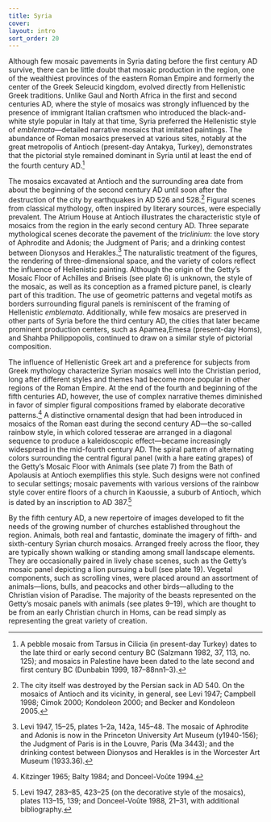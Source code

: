 ```yaml
---
title: Syria
cover:
layout: intro
sort_order: 20
---
```

Although few mosaic pavements in Syria dating before the first century AD survive, there can be little doubt that mosaic production in the region, one of the wealthiest provinces of the eastern Roman Empire and formerly the center of the Greek Seleucid kingdom, evolved directly from Hellenistic Greek traditions. Unlike Gaul and North Africa in the first and second centuries AD, where the style of mosaics was strongly influenced by the presence of immigrant Italian craftsmen who introduced the black-and-white style popular in Italy at that time, Syria preferred the Hellenistic style of <span class="popup definition" id="def_emblemata">*emblemata*</span>—detailed narrative mosaics that imitated paintings. The abundance of Roman mosaics preserved at various sites, notably at the great metropolis of <span class="popup location" id="location_21094">Antioch</span> (present-day Antakya, Turkey), demonstrates that the pictorial style remained dominant in Syria until at least the end of the fourth century AD.[^1]

The mosaics excavated at Antioch and the surrounding area date from about the beginning of the second century AD until soon after the destruction of the city by earthquakes in AD 526 and 528.[^2] Figural scenes from classical mythology, often inspired by literary sources, were especially prevalent. The Atrium House at Antioch illustrates the characteristic style of mosaics from the region in the early second century AD. Three separate mythological scenes decorate the pavement of the <span class="popup definition" id="def_triclinium">*triclinium*</span>: the love story of <span class="popup pic" id="pic_64">Aphrodite and Adonis</span>; the <span class="popup pic" id="pic_65">Judgment of Paris</span>; and a drinking contest between <span class="popup pic" id="pic_66">Dionysos and Herakles</span>.[^3] The naturalistic treatment of the figures, the rendering of three-dimensional space, and the variety of colors reflect the influence of Hellenistic painting. Although the origin of the Getty’s Mosaic Floor of Achilles and Briseis (see plate 6) is unknown, the style of the mosaic, as well as its conception as a framed picture panel, is clearly part of this tradition. The use of geometric patterns and vegetal motifs as borders surrounding figural panels is reminiscent of the framing of Hellenistic *emblemata*. Additionally, while few mosaics are preserved in other parts of Syria before the third century AD, the cities that later became prominent production centers, such as <span class="popup location" id="location_21507">Apamea</span>,<span class="popup location" id="location_21719">Emesa</span> (present-day Homs), and <span class="popup location" id="location_21512">Shahba Philippopolis</span>, continued to draw on a similar style of pictorial composition.

The influence of Hellenistic Greek art and a preference for subjects from Greek mythology characterize Syrian mosaics well into the Christian period, long after different styles and themes had become more popular in other regions of the Roman Empire. At the end of the fourth and beginning of the fifth centuries AD, however, the use of complex narrative themes diminished in favor of simpler figural compositions framed by elaborate decorative patterns.[^4] A distinctive ornamental design that had been introduced in mosaics of the Roman east during the second century AD—the so-called rainbow style, in which colored tesserae are arranged in a diagonal sequence to produce a kaleidoscopic effect—became increasingly widespread in the mid-fourth century AD. The spiral pattern of alternating colors surrounding the central figural panel (with a hare eating grapes) of the Getty’s Mosaic Floor with Animals (see plate 7) from the Bath of Apolausis at Antioch exemplifies this style. Such designs were not confined to secular settings; mosaic pavements with various versions of the rainbow style cover entire floors of a church in Kaoussie, a suburb of Antioch, which is dated by an inscription to AD 387.[^5]

By the fifth century AD, a new repertoire of images developed to fit the needs of the growing number of churches established throughout the region. Animals, both real and fantastic, dominate the imagery of fifth- and sixth-century Syrian church mosaics. Arranged freely across the floor, they are typically shown walking or standing among small landscape elements. They are occasionally paired in lively chase scenes, such as the Getty’s mosaic panel depicting a lion pursuing a bull (see plate 19). Vegetal components, such as scrolling vines, were placed around an assortment of animals—lions, bulls, and peacocks and other birds—alluding to the Christian vision of Paradise. The majority of the beasts represented on the Getty’s mosaic panels with animals (see plates 9–19), which are thought to be from an early Christian church in Homs, can be read simply as representing the great variety of creation.

[^1]: A pebble mosaic from Tarsus in Cilicia (in present-day Turkey) dates to the late third or early second century BC (Salzmann 1982, 37, 113, no. 125); and mosaics in Palestine have been dated to the late second and first century BC (Dunbabin 1999, 187–88nn1–3).

[^2]: The city itself was destroyed by the Persian sack in AD 540. On the mosaics of Antioch and its vicinity, in general, see Levi 1947; Campbell 1998; Cimok 2000; Kondoleon 2000; and Becker and Kondoleon 2005.

[^3]: Levi 1947, 15–25, plates 1–2a, 142a, 145–48. The mosaic of Aphrodite and Adonis is now in the Princeton University Art Museum (y1940-156); the Judgment of Paris is in the Louvre, Paris (Ma 3443); and the drinking contest between Dionysos and Herakles is in the Worcester Art Museum (1933.36).

[^4]: Kitzinger 1965; Balty 1984; and Donceel-Voûte 1994.

[^5]: Levi 1947, 283–85, 423–25 (on the decorative style of the mosaics), plates 113–15, 139; and Donceel-Voûte 1988, 21–31, with additional bibliography.
